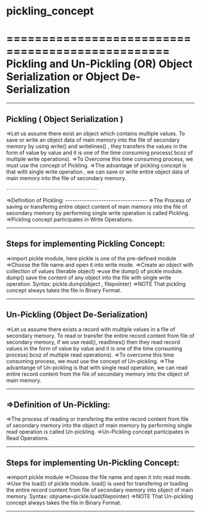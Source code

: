 # pickling_concept

=================================================
				Pickling  and Un-Pickling 
					   (OR)
			Object Serialization  or    Object De-Serialization
=================================================
--------------
Pickling ( Object Serialization )
--------------
=>Let us assume there exist an object which contains multiple values. To  save or  write an object data of  main memory into the file of secondary memory by using write() and writelines() , they transfers the values in the form of value by value and it is one of the time consuming process( bcoz of multiple write operations).
=>To Overcome this time consuming  process, we must use the concept of  Pickling.
=>The advantage of pickling concept is that with single write operation , we can  save or write entire object data of main memory into the file of secondary memory.

    ----------------------------------
=>Definition of Pickling:
    ----------------------------------
  =>The Process of saving or transfering entire object content of main memory into the file of secondary memory by performing single write operation is called Pickling.
=>Pickling concept participates in Write Operations.

-----------------------------------------------------------
Steps for implementing Pickling  Concept:
-----------------------------------------------------------
=>import  pickle module, here pickle is one of the pre-defined module
=>Choose the file name and open it into write mode.
=>Create an object with collection of values (Iterable object)
=>use the dump() of pickle module. dump()  save the content of any object into the   file with single write operation.
	Syntax:   pickle.dump(object , filepointer)
=>NOTE That pickling concept always takes the file in Binary Format.

----------------------------------------------------------------------------------------------------------------------
Un-Pickling (Object De-Serialization)
--------------------------------------------------------
=>Let us assume there exists a record with multiple values in a file of secondary memory. To read or transfer the entire record content from file of secondary memory, if we use read(),  readlines() then they read record values in the form of value by value and it is one of the time consuming process( bcoz of multiple read operations).
=>To overcome this time consuming process, we must use the concept of Un-pickling.
=>The advantange of Un-pickling is that with single read operation, we can read entire record content from the file of secondary memory into the object of main memory.

--------------------------------------------
=>Definition of Un-Pickling:
--------------------------------------------
=>The process of reading or transfering the entire record content from file of secondary memory into the object of main memory by performing single read operation is called Un-pickling.
=>Un-Pickling concept participates in Read Operations.

--------------------------------------------------------------------------------------------------------------
Steps for implementing Un-Pickling  Concept:
----------------------------------------------------------------------------------------------------------------
=>import pickle module
=>Choose the file name and open it into read mode.
=>Use the load() of pickle module. load() is used for transfering or loading the entire  record content  from file of secondary memory into object of main memory.
           Syntax:     objname=pickle.load(filepointer)
=>NOTE That Un-pickling concept always takes the file in Binary Format.

-----------------------------------------------------------------------------------------------------------------
